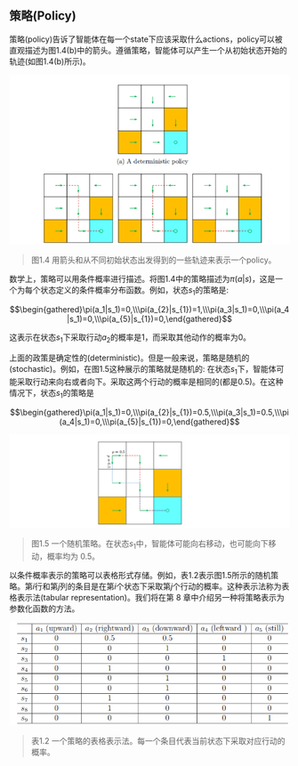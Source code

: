 ## 策略(Policy)

策略(policy)告诉了智能体在每一个state下应该采取什么actions，policy可以被直观描述为图1.4(b)中的箭头。遵循策略，智能体可以产生一个从初始状态开始的轨迹(如图1.4(b)所示)。

 ![](../img/01/4.png)
 > 图1.4 用箭头和从不同初始状态出发得到的一些轨迹来表示一个policy。

数学上，策略可以用条件概率进行描述。将图1.4中的策略描述为$\pi(a|s)$，这是一个为每个状态定义的条件概率分布函数。例如，状态$s_1$的策略是:

$$\begin{gathered}\pi(a_1|s_1)=0,\\\pi(a_{2}|s_{1})=1,\\\pi(a_3|s_1)=0,\\\pi(a_4|s_1)=0,\\\pi(a_{5}|s_{1})=0,\end{gathered}$$

这表示在状态$s_1$下采取行动$a_2$的概率是1，而采取其他动作的概率为0。

上面的政策是确定性的(deterministic)。但是一般来说，策略是随机的(stochastic)。例如，在图1.5这种展示的策略就是随机的: 在状态$s_1$下，智能体可能采取行动来向右或者向下。采取这两个行动的概率是相同的(都是0.5)。在这种情况下，状态$s_1$的策略是

$$\begin{gathered}\pi(a_1|s_1)=0,\\\pi(a_{2}|s_{1})=0.5,\\\pi(a_3|s_1)=0.5,\\\pi(a_4|s_1)=0,\\\pi(a_{5}|s_{1})=0,\end{gathered}$$

 ![](../img/01/5.png)
 > 图1.5 一个随机策略。在状态$s_1$中，智能体可能向右移动，也可能向下移动，概率均为 0.5。

以条件概率表示的策略可以表格形式存储。例如，表1.2表示图1.5所示的随机策略。第$i$行和第$j$列的条目是在第$i$个状态下采取第$j$个行动的概率。这种表示法称为表格表示法(tabular representation)。我们将在第 8 章中介绍另一种将策略表示为参数化函数的方法。

 ![](../img/01/6.png)
 > 表1.2 一个策略的表格表示法。每一个条目代表当前状态下采取对应行动的概率。
